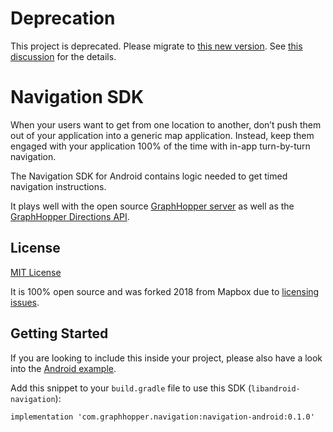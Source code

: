# Deprecation

This project is deprecated. Please migrate to [this new version](https://github.com/trạck-asia-vn/trackasia-navigation-android).
See [this discussion](https://github.com/trạck-asia-vn/trackasia-navigation-android-legacy/issues/8#issuecomment-907437506) for the details.

# Navigation SDK

When your users want to get from one location to another, don’t push them out of your application into a generic map application.
Instead, keep them engaged with your application 100% of the time with in-app turn-by-turn navigation.

The Navigation SDK for Android contains logic needed to get timed navigation instructions.

It plays well with the open source [GraphHopper server](https://github.com/graphhopper/graphhopper/tree/master/navigation) as well as the [GraphHopper Directions API](https://www.graphhopper.com/products/).

## License

[MIT License](./LICENSE)

It is 100% open source and was forked 2018 from Mapbox due to [licensing issues](https://github.com/mapbox/mapbox-navigation-android/issues/1391).

## Getting Started

If you are looking to include this inside your project, please also have a look into the
[Android example](https://github.com/graphhopper/graphhopper-navigation-example).

Add this snippet to your `build.gradle` file to use this SDK (`libandroid-navigation`):

```
implementation 'com.graphhopper.navigation:navigation-android:0.1.0'
```
